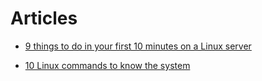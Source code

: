 # Articles

* [9 things to do in your first 10 minutes on a Linux server](https://opensource.com/article/20/12/linux-server)

* [10 Linux commands to know the system](https://www.cyberciti.biz/open-source/linux-commands-to-know-the-system/)